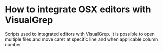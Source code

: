 How to integrate OSX editors with VisualGrep
===================

Scripts used to integrated editors with VisualGrep. It is possible to open multiple files and move caret at specific line and when applicable column number
